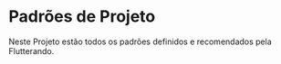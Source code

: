 # Padrões de Projeto

Neste Projeto estão todos os padrões definidos e recomendados pela Flutterando.

